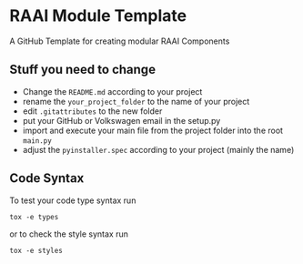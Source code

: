 # RAAI Module Template
A GitHub Template for creating modular RAAI Components

## Stuff you need to change
- Change the ```README.md``` according to your project
- rename the ```your_project_folder``` to the name of your project
- edit ```.gitattributes``` to the new folder
- put your GitHub or Volkswagen email in the setup.py
- import and execute your main file from the project folder into the root ```main.py```
- adjust the ```pyinstaller.spec``` according to your project (mainly the name)

## Code Syntax
To test your code type syntax run

```
tox -e types
```

or to check the style syntax run
```
tox -e styles
```